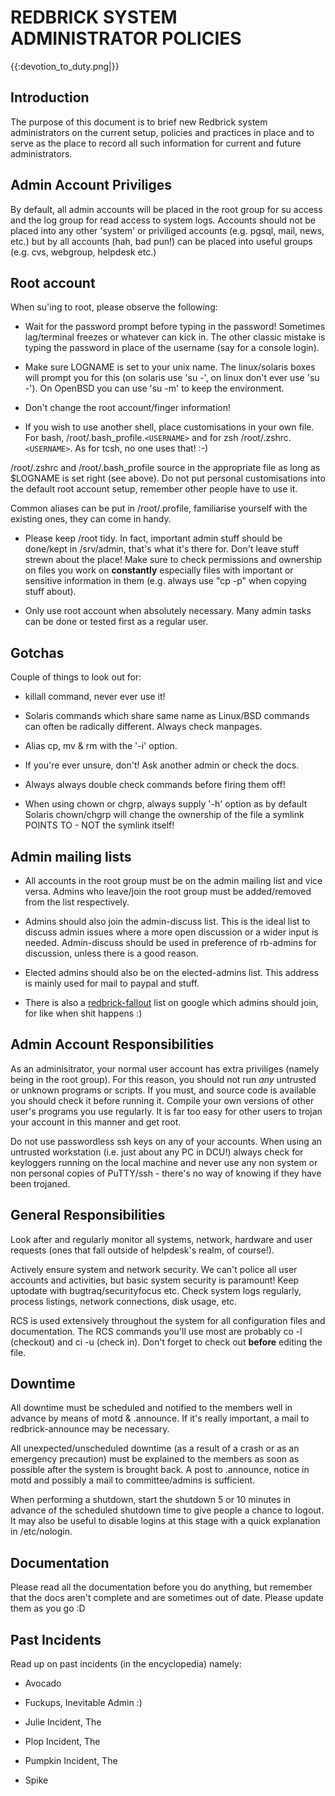 # REDBRICK SYSTEM ADMINISTRATOR POLICIES

{{:devotion_to_duty.png|}}

## Introduction

The purpose of this document is to brief new Redbrick system administrators on
the current setup, policies and practices in place and to serve as the place
to record all such information for current and future administrators.

## Admin Account Priviliges

By default, all admin accounts will be placed in the root group for su access
and the log group for read access to system logs. Accounts should not be
placed into any other 'system' or priviliged accounts (e.g. pgsql, mail, news,
etc.) but by all accounts (hah, bad pun!) can be placed into useful groups
(e.g. cvs, webgroup, helpdesk etc.)


## Root account

When su'ing to root, please observe the following:


*  Wait for the password prompt before typing in the password! Sometimes lag/terminal freezes or whatever can kick in. The other classic mistake is typing the password in place of the username (say for a console login).

*  Make sure LOGNAME is set to your unix name. The linux/solaris boxes will prompt you for this (on solaris use 'su -', on linux don't ever use 'su -'). On OpenBSD you can use 'su -m' to keep the environment.

*  Don't change the root account/finger information!

*  If you wish to use another shell, place customisations in your own file. For bash, /root/.bash_profile.`<USERNAME>` and for zsh /root/.zshrc.`<USERNAME>`. As for tcsh, no one uses that! :-)

/root/.zshrc and /root/.bash_profile source in the appropriate file as long as $LOGNAME is set right (see above). Do not put personal customisations into the default root account setup, remember other people have to use it.

Common aliases can be put in /root/.profile, familiarise yourself with the existing ones, they can come in handy.


*  Please keep /root tidy. In fact, important admin stuff should be done/kept in /srv/admin, that's what it's there for. Don't leave stuff strewn about the place! Make sure to check permissions and ownership on files you work on **constantly** especially files with important or sensitive information in them (e.g. always use "cp -p" when copying stuff about).

*  Only use root account when absolutely necessary. Many admin tasks can be done or tested first as a regular user.


## Gotchas

Couple of things to look out for:


*  killall command, never ever use it!

*  Solaris commands which share same name as Linux/BSD commands can often be radically different. Always check manpages.

*  Alias cp, mv & rm with the '-i' option.

*  If you're ever unsure, don't! Ask another admin or check the docs.

*  Always always double check commands before firing them off!

*  When using chown or chgrp, always supply '-h' option as by default Solaris chown/chgrp will change the ownership of the file a symlink POINTS TO - NOT the symlink itself!

## Admin mailing lists


*  All accounts in the root group must be on the admin mailing list and vice versa. Admins who leave/join the root group must be added/removed from the list respectively.

*  Admins should also join the admin-discuss list. This is the ideal list to discuss admin issues where a more open discussion or a wider input is needed. Admin-discuss should be used in preference of rb-admins for discussion, unless there is a good reason.

*  Elected admins should also be on the elected-admins list. This address is mainly used for mail to paypal and stuff.

*  There is also a [redbrick-fallout](http://groups.google.ie/group/redbrick-fallout) list on google which admins should join, for like when shit happens :) 

## Admin Account Responsibilities

As an adminisitrator, your normal user account has extra priviliges (namely being in the root group). For this reason, you should not run *any* untrusted or unknown programs or scripts. If you must, and source code is available you should check it before running it. Compile your own versions of other user's programs you use regularly. It is far too easy for other users to trojan your account in this manner and get root.

Do not use passwordless ssh keys on any of your accounts. When using an untrusted workstation (i.e. just about any PC in DCU!) always check for keyloggers running on the local machine and never use any non system or non personal copies of PuTTY/ssh - there's no way of knowing if they have been trojaned.

## General Responsibilities

Look after and regularly monitor all systems, network, hardware and user requests (ones that fall outside of helpdesk's realm, of course!).

Actively ensure system and network security. We can't police all user accounts and activities, but basic system security is paramount! Keep uptodate with bugtraq/securityfocus etc. Check system logs regularly, process listings, network connections, disk usage, etc.

RCS is used extensively throughout the system for all configuration files and documentation. The RCS commands you'll use most are probably co -l (checkout) and ci -u (check in). Don't forget to check out **before** editing the file.

## Downtime


All downtime must be scheduled and notified to the members well in advance by means of motd & .announce. If it's really important, a mail to redbrick-announce may be necessary.

All unexpected/unscheduled downtime (as a result of a crash or as an emergency precaution) must be explained to the members as soon as possible after the system is brought back. A post to .announce, notice in motd and possibly a mail to committee/admins is sufficient.

When performing a shutdown, start the shutdown 5 or 10 minutes in advance of the scheduled shutdown time to give people a chance to logout. It may also be useful to disable logins at this stage with a quick explanation in /etc/nologin.

## Documentation

Please read all the documentation before you do anything, but remember that the docs aren't complete and are sometimes out of date. Please update them as you go :D


## Past Incidents

Read up on past incidents (in the encyclopedia) namely:


*  Avocado

*  Fuckups, Inevitable Admin  :)

*  Julie Incident, The

*  Plop Incident, The

*  Pumpkin Incident, The

*  Spike



